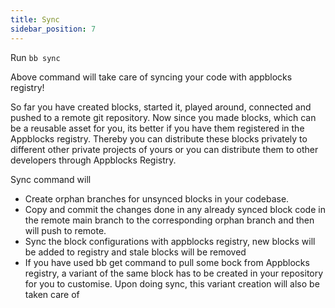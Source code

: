 ```yaml
---
title: Sync
sidebar_position: 7
---
```


Run `bb sync`

Above command will take care of syncing your code with appblocks registry!

So far you have created blocks, started it, played around, connected and pushed to a remote git repository. Now since you made blocks, which can be a reusable asset for you, its better if you have them registered in the Appblocks registry. Thereby you can distribute these blocks privately to different other private projects of yours or you can distribute them to other developers through Appblocks Registry.

Sync command will

- Create orphan branches for unsynced blocks in your codebase.
- Copy and commit the changes done in any already synced block code in the remote main branch to the corresponding orphan branch and then will push to remote.
- Sync the block configurations with appblocks registry, new blocks will be added to registry and stale blocks will be removed
- If you have used bb get command to pull some bock from Appblocks registry, a variant of the same block has to be created in your repository for you to customise. Upon doing sync, this variant creation will also be taken care of

